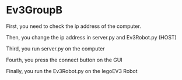 # Ev3GroupB
First, you need to check the ip address of the computer.

Then, you change the ip address in server.py and Ev3Robot.py (HOST)

Third, you run server.py on the computer

Fourth, you press the connect button on the GUI

Finally, you run the Ev3Robot.py on the legoEV3 Robot
